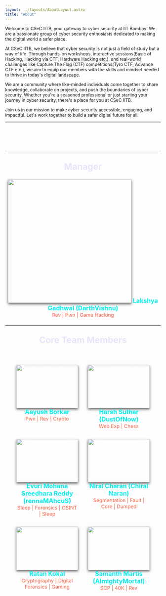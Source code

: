 ```yaml
---
layout: ../layouts/AboutLayout.astro
title: "About"
---
```


Welcome to CSeC IITB, your gateway to cyber security at IIT Bombay! We are a passionate group of cyber security enthusiasts dedicated to making the digital world a safer place.

At CSeC IITB, we believe that cyber security is not just a field of study but a way of life. Through hands-on workshops, interactive sessions(Basic of Hacking, Hacking via CTF, Hardware Hacking etc.), and real-world challenges like Capture The Flag (CTF) competitions(Tyro CTF, Advance CTF etc.), we aim to equip our members with the skills and mindset needed to thrive in today's digital landscape.

We are a community where like-minded individuals come together to share knowledge, collaborate on projects, and push the boundaries of cyber security. Whether you're a seasoned professional or just starting your journey in cyber security, there's a place for you at CSeC IITB.

Join us in our mission to make cyber security accessible, engaging, and impactful. Let's work together to build a safer digital future for all.

<div style="color: white; padding: 0rem; text-align: center;">

---
# <span style="font-size: 2rem; color: #ffffff;">Members</span>
---
## <span style="color: #E6E6FA; font-size: 1.75rem;">Manager</span>

<div style="margin: 1.5rem 0;">
  <img src="/team/Lakshya.jpeg" alt="Manager Image" style="width: 400px; box-shadow: 0 4px 8px rgba(0, 0, 0, 0.6);">
  <span style="margin-top: 1rem; color: #00F0F0; font-size: 1.25rem;"><b>Lakshya Gadhwal (DarthVishnu)</b></span><br>
  <span style="font-size: 1rem; color: #FF6347;">Rev | Pwn | Game Hacking</span>
</div>

---

## <span style="color: #E6E6FA; font-size: 1.75rem;">Core Team Members</span>

<div style="display: flex; flex-wrap: wrap; justify-content: center; gap: 2rem; margin-top: 2rem; padding: 2rem;">

  <!-- Team Member 1 -->
  <div style="width: 200px; text-align: center;">
    <img src="/team/Aayush.jpg" alt="Team Member 1" style="width: 200px; height: 140px; object-fit: cover; box-shadow: 0 4px 8px rgba(0, 0, 0, 0.6);">
    <span style="margin-top: 0.5rem; color: #00F0F0; font-size: 1.25rem"><b>Aayush Borkar</b></span><br>
    <span style="font-size: 1rem; color: #FF6347;">Pwn | Rev | Crypto</span>
  </div>

  <!-- Team Member 2 -->
  <div style="width: 200px; text-align: center;">
    <img src="/team/Harsh.jpg" alt="Team Member 2" style="width: 200px; height: 140px; object-fit: cover; box-shadow: 0 4px 8px rgba(0, 0, 0, 0.6);">
    <span style="margin-top: 0.5rem; color: #00F0F0; font-size: 1.25rem"><b>Harsh Suthar (DustOfNow)</b></span><br>
    <span style="font-size: 1rem; color: #FF6347;">Web Exp | Chess</span>
  </div>

  <!-- Team Member 3 -->
  <div style="width: 200px; text-align: center;">
    <img src="/team/Mohana.jpg" alt="Team Member 3" style="width: 200px; height: 140px; object-fit: cover; box-shadow: 0 4px 8px rgba(0, 0, 0, 0.6);">
    <span style="margin-top: 0.5rem; color: #00F0F0; font-size: 1.25rem"><b>Evuri Mohana Sreedhara Reddy (rennaMAhcuS)</b></span><br>
    <span style="font-size: 1rem; color: #FF6347;">Sleep | Forensics | OSINT | Sleep</span>
  </div>

  <!-- Team Member 4 -->
  <div style="width: 200px; text-align: center;">
    <img src="/team/Niral.jpeg" alt="Team Member 4" style="width: 200px; height: 140px; object-fit: cover; box-shadow: 0 4px 8px rgba(0, 0, 0, 0.6);">
    <span style="margin-top: 0.5rem; color: #00F0F0; font-size: 1.25rem"><b>Niral Charan (Chiral Naran)</b></span><br>
    <span style="font-size: 1rem; color: #FF6347;">Segmentation | Fault | Core | Dumped</span>
  </div>

  <!-- Team Member 5 -->
  <div style="width: 200px; text-align: center;">
    <img src="/team/Ratan.png" alt="Team Member 5" style="width: 200px; height: 140px; object-fit: cover; box-shadow: 0 4px 8px rgba(0, 0, 0, 0.6);">
    <span style="margin-top: 0.5rem; color: #00F0F0; font-size: 1.25rem"><b>Ratan Kokal</b></span><br>
    <span style="font-size: 1rem; color: #FF6347;">Cryptography | Digital Forensics | Gaming</span>
  </div>

  <!-- Team Member 6 -->
  <div style="width: 200px; text-align: center;">
    <img src="/team/Samanth.jpg" alt="Team Member 6" style="width: 200px; height: 140px; object-fit: cover; box-shadow: 0 4px 8px rgba(0, 0, 0, 0.6);">
    <span style="margin-top: 0.5rem; color: #00F0F0; font-size: 1.25rem"><b>Samanth Martis (AlmightyMortal)</b></span><br>
    <span style="font-size: 1rem; color: #FF6347;">SCP | 40K | Rev</span>
  </div>
</div>
</div>
